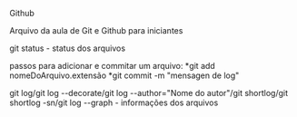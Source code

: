 Github

Arquivo da aula de Git e Github para iniciantes

git status - status dos arquivos

passos para adicionar e commitar um arquivo:
*git add nomeDoArquivo.extensão
*git commit -m "mensagen de log"

git log/git log --decorate/git log --author="Nome do autor"/git shortlog/git shortlog -sn/git log --graph - informações dos arquivos
